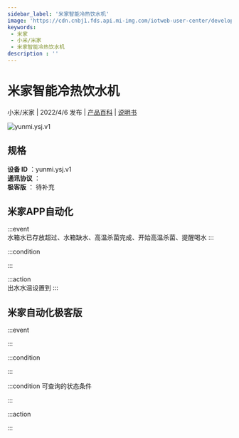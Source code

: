 ```yaml
---
sidebar_label: '米家智能冷热饮水机'
image: 'https://cdn.cnbj1.fds.api.mi-img.com/iotweb-user-center/developer_1679048028750zrYhjg6h.png?GalaxyAccessKeyId=AKVGLQWBOVIRQ3XLEW&Expires=9223372036854775807&Signature=UTZm87ajY55JcQRkj7Kx6WPzuOs='
keywords: 
 - 米家
 - 小米/米家
 - 米家智能冷热饮水机
description : ''
---
```

# 米家智能冷热饮水机

小米/米家 | 2022/4/6 发布 | [产品百科](https://home.mi.com/webapp/content/baike/product/index.html?model=yunmi.ysj.v1/) | [说明书](https://home.mi.com/views/introduction.html?model=yunmi.ysj.v1&region=cn)

![yunmi.ysj.v1](https://cdn.cnbj1.fds.api.mi-img.com/iotweb-user-center/developer_1679048028750zrYhjg6h.png?GalaxyAccessKeyId=AKVGLQWBOVIRQ3XLEW&Expires=9223372036854775807&Signature=UTZm87ajY55JcQRkj7Kx6WPzuOs=)

## 规格  
> 
**设备 ID** ：yunmi.ysj.v1  
**通讯协议** ：  
**极客版**  ： 待补充 


## 米家APP自动化  

:::event  
水箱水已存放超过、水箱缺水、高温杀菌完成、开始高温杀菌、提醒喝水
:::

:::condition  

:::

:::action   
出水水温设置到
:::

## 米家自动化极客版  

:::event  

:::

:::condition  

:::

:::condition 可查询的状态条件  

:::

:::action  

:::

        
